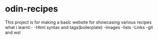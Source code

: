 # odin-recipes
This project is for making a basic website for showcasing various recipes
what i learnt:-
-Html syntax and tags(boilerplate)
-images
-lists
-Links
-git and wsl